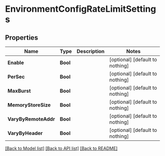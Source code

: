 # EnvironmentConfigRateLimitSettings


## Properties
Name | Type | Description | Notes
------------ | ------------- | ------------- | -------------
**Enable** | **Bool** |  | [optional] [default to nothing]
**PerSec** | **Bool** |  | [optional] [default to nothing]
**MaxBurst** | **Bool** |  | [optional] [default to nothing]
**MemoryStoreSize** | **Bool** |  | [optional] [default to nothing]
**VaryByRemoteAddr** | **Bool** |  | [optional] [default to nothing]
**VaryByHeader** | **Bool** |  | [optional] [default to nothing]


[[Back to Model list]](../README.md#models) [[Back to API list]](../README.md#api-endpoints) [[Back to README]](../README.md)


